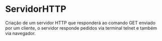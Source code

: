 # ServidorHTTP
Criação de um servidor HTTP que responderá ao comando GET enviado por um cliente, o servidor responde pedidos via terminal telnet e também via navegador. 
